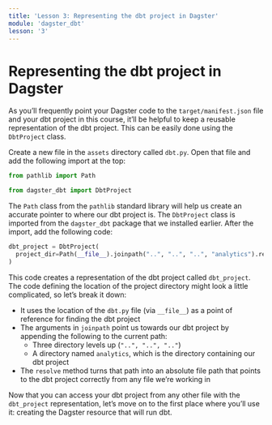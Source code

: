 ```yaml
---
title: 'Lesson 3: Representing the dbt project in Dagster'
module: 'dagster_dbt'
lesson: '3'
---
```


# Representing the dbt project in Dagster

As you’ll frequently point your Dagster code to the `target/manifest.json` file and your dbt project in this course, it’ll be helpful to keep a reusable representation of the dbt project. This can be easily done using the `DbtProject` class.

Create a new file in the `assets` directory called `dbt.py`. Open that file and add the following import at the top:

```python
from pathlib import Path

from dagster_dbt import DbtProject
```

The `Path` class from the `pathlib` standard library will help us create an accurate pointer to where our dbt project is. The `DbtProject` class is imported from the `dagster_dbt` package that we installed earlier. After the import, add the following code: 

```python
dbt_project = DbtProject(
  project_dir=Path(__file__).joinpath("..", "..", "..", "analytics").resolve(),
)
```

This code creates a representation of the dbt project called `dbt_project`. The code defining the location of the project directory might look a little complicated, so let’s break it down:

- It uses the location of the `dbt.py` file (via `__file__`) as a point of reference for finding the dbt project
- The arguments in `joinpath` point us towards our dbt project by appending the following to the current path:
   - Three directory levels up (`"..", "..", ".."`)
   - A directory named `analytics`, which is the directory containing our dbt project
- The `resolve` method turns that path into an absolute file path that points to the dbt project correctly from any file we’re working in

Now that you can access your dbt project from any other file with the `dbt_project` representation, let’s move on to the first place where you’ll use it: creating the Dagster resource that will run dbt.